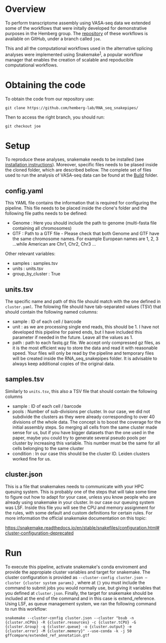 # Overview

To perform transcriptome assembly using VASA-seq data we extended some of the workflows that were initally developed for demonstrative purposes in the Hemberg group. The [repository](https://github.com/hemberg-lab/RNA_seq_snakepipes/) of these workflows is available on GitHub, under a branch called `joe`.

This and all the computational workflows used in the alternative splicing analyses were implemented using Snakemake<sup>[1](https://snakemake.readthedocs.io/en/stable/)</sup>, a popular workflow manager that enables the creation of scalable and repoducible computational workflows.  


# Obtaining the code

To obtain the code from our repository use:

```{bash}
git clone https://github.com/hemberg-lab/RNA_seq_snakepipes/
```

Then to access the right branch, you should run:

```{bash}
git checkout joe
```

# Setup

To reproduce these analyses, snakemake needs to be installed (see  [installation instructions](https://snakemake.readthedocs.io/en/stable/getting_started/installation.html)). Moreover, specific files needs to be plased inside the cloned folder, which are described bellow. The complete set of files used to run the analysis of VASA-seq data can be found at the [Build](Build/) folder.


## config.yaml

This YAML file contains the information that is required for configuring the pipeline. This file needs to be placed inside the clone's folder and the following file paths needs to be defined:


- Genome : Here you should include the path to genome (multi-fasta file containing all chromosomes)
- GTF : Path to a GTF file  - Please check that both Genome and GTF have the same chromosome names. For example European names are 1, 2, 3 …while American are Chr1, Chr2, Chr3 …


Other relevant variables:

- samples : samples.tsv
- units : units.tsv
- group_by_cluster : True


## units.tsv

The specific name and path of this file should match with the one defined in `cluster.yaml`. The folowing file should have tab-separated values (TSV) that should contain the following named columns:


- sample : ID of each cell / barcode
- unit : as we are processing single end reads, this should be 1. I have not developed this pipeline for paired ends, but I have included this parameter  if needed in the future. Leave all the values as 1.
- path : path to each fastq.gz file. We accept only compressed gz files, as it is the most efficient way to store the data and read it with reasonable speed. Your files will only be read by the pipeline and temporary files will be created inside the RNA_seq_snakepipes folder. It is advisable to always keep additional copies of the original data.

## samples.tsv

Similarly to `units.tsv`, this also a TSV file that should contain the following columns

- sample : ID of each cell / barcode
- pools : Number of sub-divisions per cluster. In our case, we did not subdivide the clusters as they were already corresponding to over 40 divisions of the whole data. The concept is to boost the coverage for the initial assembly steps. So merging all cells from the same cluster made sense for us, but if you have bigger datasets than the one used in the paper, maybe you could try to generate several pseudo pools per cluster by increasing this variable. This number must be the same for all cells belonging to the same cluster
- condition : In our case this should be the cluster ID. Leiden clusters worked fine for us.


## cluster.json

This is a file that snakemakes needs to communicate with your HPC queuing system. This is probably one of the steps that will take some time to figure out how to adapt for your case, unless you know people who are already using snakemake in your cluster. In our case our queuing system was LSF. Inside this file you will see the CPU and memory assignment for the rules, with some default and custom definitions for certain rules. For more information the official snakemake documentation on this topic:

https://snakemake.readthedocs.io/en/stable/snakefiles/configuration.html#cluster-configuration-deprecated



# Run 

To execute this pipeline, activate snakemake's conda enviroment and provide the appropiate cluster variables and target for snakemake. The cluster configuration is provided as `--cluster-config cluster.json –cluster {cluster system params}` , where at `{}` you must include the command to submit jobs you would normally use, but giving it variables that you defined at `cluster.json`. Finally, the target for snakemake should be included at the end of the command and in this case is extend_reference. Using LSF, as queue management system, we ran the following command to run this workflow:



```{bash}
snakemake --cluster-config cluster.json --cluster "bsub -n {cluster.nCPUs} -R {cluster.resources} -c {cluster.tCPU} -G {cluster.Group} -q {cluster.queue} -o {cluster.output} -e {cluster.error} -M {cluster.memory}" --use-conda -k -j 50 gffcompare/extended_ref_annotation.gtf
```

